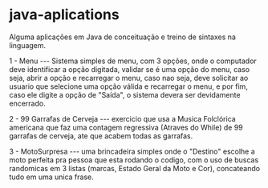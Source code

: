 # java-aplications
Alguma aplicações em Java de conceituação e treino de sintaxes na linguagem.

1 - Menu --- Sistema simples de menu, com 3 opções, onde o computador deve identificar a opção digitada, validar se é uma opção do menu, caso seja, abrir a opção e recarregar o menu, caso nao seja, deve solicitar ao usuario que selecione uma opção válida e recarregar o menu, e por fim, caso ele digite a opção de "Saída", o sistema devera ser devidamente encerrado.

2 - 99 Garrafas de Cerveja --- exercicio que usa a Musica Folclórica americana que faz uma contagem regressiva (Atraves do While) de 99 garrafas de cerveja, ate que acabem todas as garrafas.

3 - MotoSurpresa --- uma brincadeira simples onde o "Destino" escolhe a moto perfeita pra pessoa que esta rodando o codigo, com o uso de buscas randomicas em 3 listas (marcas, Estado Geral da Moto e Cor), concateando tudo em uma unica frase.
